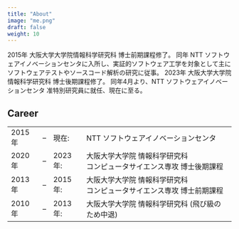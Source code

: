 ```yaml
---
title: "About"
image: "me.png"
draft: false
weight: 10
---
```



2015年 大阪大学大学院情報科学研究科 博士前期課程修了。
同年 NTT ソフトウェアイノベーションセンタに入所し、実証的ソフトウェア工学を対象として主にソフトウェアテストやソースコード解析の研究に従事。
2023年 大阪大学大学院情報科学研究科 博士後期課程修了。
同年4月より、NTT ソフトウェアイノベーションセンタ 准特別研究員に就任、現在に至る。
<br>
<a href="https://scholar.google.com/citations?hl=en&user=BCusIZwAAAAJ" class="icons8-google-scholar my-icon"></a>
<a href="https://twitter.com/_knukio" class="icons8-twitter my-icon"></a>
<a href="https://github.com/knukio" class="icons8-github my-icon"></a>

## Career
<table class="career">
    <tbody>
        <tr>
            <td class="year">2015年</td>
            <td class="year">&ndash;</td>
            <td class="year">現在:</td>
            <td class="desc">NTT ソフトウェアイノベーションセンタ</td>
        </tr>
        <tr>
            <td class="year">2020年</td>
            <td class="year">&ndash;</td>
            <td class="year">2023年:</td>
            <td class="desc">大阪大学大学院 情報科学研究科 <br> コンピュータサイエンス専攻 博士後期課程</td>
        </tr>
        <tr>
            <td class="year">2013年</td>
            <td class="year">&ndash;</td>
            <td class="year">2015年:</td>
            <td class="desc">大阪大学大学院 情報科学研究科 <br> コンピュータサイエンス専攻 博士前期課程</td>
        </tr>
        <tr>
            <td class="year">2010年</td>
            <td class="year">&ndash;</td>
            <td class="year">2013年:</td>
            <td class="desc">大阪大学大学院 情報科学研究科 (飛び級のため中退)</td>
        </tr>
    </tbody>
</table>